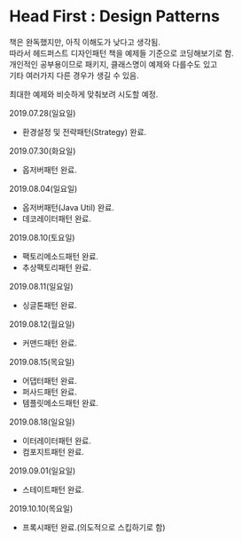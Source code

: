 # Head First : Design Patterns


책은 완독했지만, 아직 이해도가 낮다고 생각됨.  
따라서 헤드퍼스트 디자인패턴 책을 예제들 기준으로 코딩해보기로 함.  
개인적인 공부용이므로 패키지, 클래스명이 예제와 다를수도 있고  
기타 여러가지 다른 경우가 생길 수 있음.  

최대한 예제와 비슷하게 맞춰보려 시도할 예정.  


2019.07.28(일요일)  
- 환경설정 및 전략패턴(Strategy) 완료.

2019.07.30(화요일)
- 옵저버패턴 완료.

2019.08.04(일요일)
- 옵저버패턴(Java Util) 완료.
- 데코레이터패턴 완료.  

2019.08.10(토요일)
- 팩토리메소드패턴 완료.
- 추상팩토리패턴 완료.

2019.08.11(일요일)
- 싱글톤패턴 완료.

2019.08.12(월요일)
- 커맨드패턴 완료.  

2019.08.15(목요일)  
- 어댑터패턴 완료.  
- 퍼사드패턴 완료.  
- 템플릿메소드패턴 완료.  

2019.08.18(일요일)    
- 이터레이터패턴 완료.    
- 컴포지트패턴 완료.  

2019.09.01(일요일)  
- 스테이트패턴 완료.  

2019.10.10(목요일)
- 프록시패턴 완료.(의도적으로 스킵하기로 함)

  